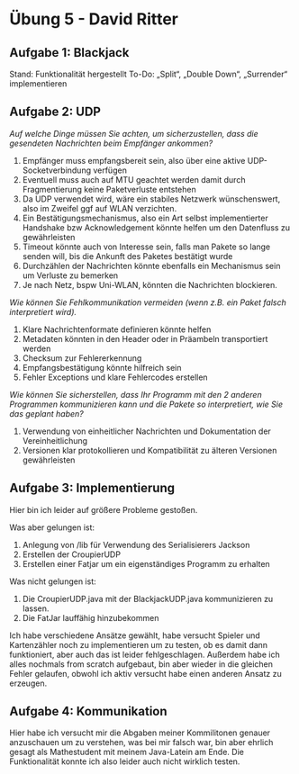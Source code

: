 # Übung 5 - David Ritter

## Aufgabe 1: Blackjack

Stand: Funktionalität hergestellt
To-Do: „Split“, „Double Down“, „Surrender“ implementieren

## Aufgabe 2: UDP

_Auf welche Dinge müssen Sie achten, um sicherzustellen, dass die gesendeten Nachrichten beim Empfänger ankommen?_

1. Empfänger muss empfangsbereit sein, also über eine aktive UDP-Socketverbindung verfügen
2. Eventuell muss auch auf MTU geachtet werden damit durch Fragmentierung keine Paketverluste entstehen
3. Da UDP verwendet wird, wäre ein stabiles Netzwerk wünschenswert, also im Zweifel ggf auf WLAN verzichten.
4. Ein Bestätigungsmechanismus, also ein Art selbst implementierter Handshake bzw Acknowledgement könnte helfen um den Datenfluss zu gewährleisten
5. Timeout könnte auch von Interesse sein, falls man Pakete so lange senden will, bis die Ankunft des Paketes bestätigt wurde
6. Durchzählen der Nachrichten könnte ebenfalls ein Mechanismus sein um Verluste zu bemerken
7. Je nach Netz, bspw Uni-WLAN, könnten die Nachrichten blockieren.

_Wie können Sie Fehlkommunikation vermeiden (wenn z.B. ein Paket falsch
interpretiert wird)._

1. Klare Nachrichtenformate definieren könnte helfen
2. Metadaten könnten in den Header oder in Präambeln transportiert werden
3. Checksum zur Fehlererkennung
4. Empfangsbestätigung könnte hilfreich sein
5. Fehler Exceptions und klare Fehlercodes erstellen

_Wie können Sie sicherstellen, dass Ihr Programm mit den 2 anderen Programmen
kommunizieren kann und die Pakete so interpretiert, wie Sie das geplant haben?_

1. Verwendung von einheitlicher Nachrichten und Dokumentation der Vereinheitlichung
2. Versionen klar protokollieren und Kompatibilität zu älteren Versionen gewährleisten

## Aufgabe 3: Implementierung

Hier bin ich leider auf größere Probleme gestoßen.

Was aber gelungen ist:
1. Anlegung von /lib für Verwendung des Serialisierers Jackson
2. Erstellen der CroupierUDP
3. Erstellen einer Fatjar um ein eigenständiges Programm zu erhalten

Was nicht gelungen ist:
1. Die CroupierUDP.java mit der BlackjackUDP.java kommunizieren zu lassen.
2. Die FatJar lauffähig hinzubekommen

Ich habe verschiedene Ansätze gewählt, habe versucht Spieler und Kartenzähler noch zu implementieren um zu testen, ob es damit dann funktioniert, aber auch das ist leider fehlgeschlagen. Außerdem habe ich alles nochmals from scratch aufgebaut, bin aber wieder in die gleichen Fehler gelaufen, obwohl ich aktiv versucht habe einen anderen Ansatz zu erzeugen.

## Aufgabe 4: Kommunikation

Hier habe ich versucht mir die Abgaben meiner Kommilitonen genauer anzuschauen um zu verstehen, was bei mir falsch war, bin aber ehrlich gesagt als Mathestudent mit meinem Java-Latein am Ende. Die Funktionalität konnte ich also leider auch nicht wirklich testen.
